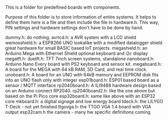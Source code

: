 This is a folder for predefined boards with components. 

Purpose of this folder is to store information of entire systems. It helps to define them here is a file and then include the file in hardware.h. This way, PIN settings and hardware settings don't have to be done by hand.

   dummy.h: 
       do nothing.
   avrlcd.h:
       a AVR system with a LCD shield
   wemosshield.h: 
       a ESP8266 UNO lookalike with a modified datalogger shield
       great hardware for small BASIC based IoT projects.
   megashield.h: 
       an Arduino Mega with Ethernet Shield optional keyboard 
       and i2c display
   megatft.h: 
   duetft.h:
       TFT 7inch screen systems, standalone
   nanoboard.h:
       Arduino Nano Every board with PS2 keyboard and sensor 
       kit.
   megaboard.h:
       A board for the MEGA with 64 kB RAM, SD Card, and real time
       clock.
   unoboard.h:
       A board for an UNO with 64kB memory and EEPROM disk
       fits into an UNO flash only with integer
   esp01board.h:
       ESP01 based board as a sensor / MQTT interface
  rp2040board.h:
       A ILI9488 hardware design based on an Arduino connect RP2040.
  rp2040board2.h:
       like the one above but based on the Pi Pico core
  esp32board.h:
       same like above with an ESP32 core
  mkboard.h:
       a digital signage and low energy board
  tdeck.h: 
       the LILYGO T-Deck - not yet finished
  ttgovga.h:
       the TTGO VGA 1.4 board with VGA output
  esp32cam.h
       the camera - many hw specific definitions coming

